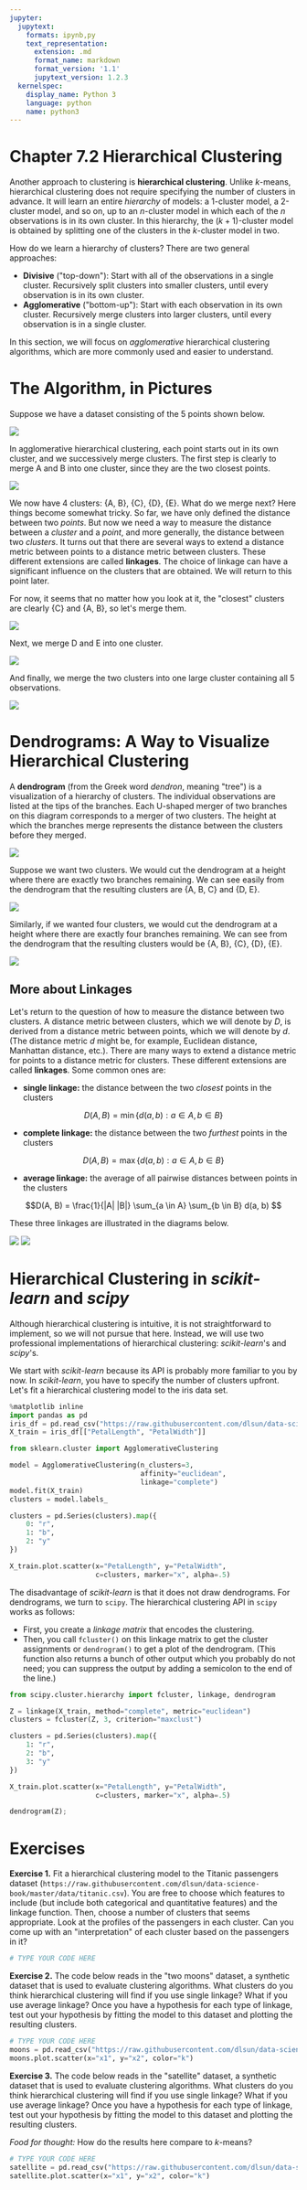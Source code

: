 ```yaml
---
jupyter:
  jupytext:
    formats: ipynb,py
    text_representation:
      extension: .md
      format_name: markdown
      format_version: '1.1'
      jupytext_version: 1.2.3
  kernelspec:
    display_name: Python 3
    language: python
    name: python3
---
```


# Chapter 7.2 Hierarchical Clustering

Another approach to clustering is **hierarchical clustering**. Unlike $k$-means, hierarchical clustering does not require specifying the number of clusters in advance. It will learn an entire _hierarchy_ of models: a 1-cluster model, a 2-cluster model, and so on, up to an $n$-cluster model in which each of the $n$ observations is in its own cluster. In this hierarchy, the $(k+1)$-cluster model is obtained by splitting one of the clusters in the $k$-cluster model in two.

How do we learn a hierarchy of clusters? There are two general approaches:

- **Divisive** ("top-down"): Start with all of the observations in a single cluster. Recursively split clusters into smaller clusters, until every observation is in its own cluster.
- **Agglomerative** ("bottom-up"): Start with each observation in its own cluster. Recursively merge clusters into larger clusters, until every observation is in a single cluster.

In this section, we will focus on _agglomerative_ hierarchical clustering algorithms, which are more commonly used and easier to understand.


# The Algorithm, in Pictures

Suppose we have a dataset consisting of the 5 points shown below.

![](hierarchical0.jpg)

In agglomerative hierarchical clustering, each point starts out in its own cluster, and we successively merge clusters. The first step is clearly to merge A and B into one cluster, since they are the two closest points.

![](hierarchical1.jpg)

We now have 4 clusters: {A, B}, {C}, {D}, {E}. What do we merge next? Here things become somewhat tricky. So far, we have only defined the distance between two _points_. But now we need a way to measure the distance between a _cluster_ and a _point_, and more generally, the distance between two _clusters_. It turns out that there are several ways to extend a distance metric between points to a distance metric between clusters. These different extensions are called **linkages**. The choice of linkage can have a significant influence on the clusters that are obtained. We will return to this point later.

For now, it seems that no matter how you look at it, the "closest" clusters are clearly {C} and {A, B}, so let's merge them.

![](hierarchical2.jpg)

Next, we merge D and E into one cluster.

![](hierarchical3.jpg)

And finally, we merge the two clusters into one large cluster containing all 5 observations.

![](hierarchical4.jpg)


# Dendrograms: A Way to Visualize Hierarchical Clustering

A **dendrogram** (from the Greek word _dendron_, meaning "tree") is a visualization of a hierarchy of clusters. The individual observations are listed at the tips of the branches. Each U-shaped merger of two branches on this diagram corresponds to a merger of two clusters. The height at which the branches merge represents the distance between the clusters before they merged.

![](dendro1.jpg)

Suppose we want two clusters. We would cut the dendrogram at a height where there are exactly two branches remaining. We can see easily from the dendrogram that the resulting clusters are {A, B, C} and {D, E}.

![](dendro2.jpg)

Similarly, if we wanted four clusters, we would cut the dendrogram at a height where there are exactly four branches remaining. We can see from the dendrogram that the resulting clusters would be {A, B}, {C}, {D}, {E}.

![](dendro3.jpg)


## More about Linkages

Let's return to the question of how to measure the distance between two clusters. A distance metric between clusters, which we will denote by $D$, is derived from a distance metric between points, which we will denote by $d$. (The distance metric $d$ might be, for example, Euclidean distance, Manhattan distance, etc.). There are many ways to extend a distance metric for points to a distance metric for clusters. These different extensions are called **linkages**. Some common ones are:

- **single linkage:** the distance between the two _closest_ points in the clusters

$$D(A, B) = \min\{ d(a, b): a \in A, b \in B \}$$

- **complete linkage:** the distance between the two _furthest_ points in the clusters

$$D(A, B) = \max\{ d(a, b): a \in A, b \in B \}$$

- **average linkage:** the average of all pairwise distances between points in the clusters

$$D(A, B) = \frac{1}{|A| |B|} \sum_{a \in A} \sum_{b \in B} d(a, b) $$

These three linkages are illustrated in the diagrams below.

![](linkage1.jpg) ![](linkage2.jpg)


# Hierarchical Clustering in _scikit-learn_ and _scipy_

Although hierarchical clustering is intuitive, it is not straightforward to implement, so we will not pursue that here. Instead, we will use two professional implementations of hierarchical clustering: _scikit-learn_'s and _scipy_'s.

We start with _scikit-learn_ because its API is probably more familiar to you by now. In _scikit-learn_, you have to specify the number of clusters upfront. Let's fit a hierarchical clustering model to the iris data set.

```python
%matplotlib inline
import pandas as pd
iris_df = pd.read_csv("https://raw.githubusercontent.com/dlsun/data-science-book/master/data/iris.csv")
X_train = iris_df[["PetalLength", "PetalWidth"]]
```

```python
from sklearn.cluster import AgglomerativeClustering

model = AgglomerativeClustering(n_clusters=3, 
                                affinity="euclidean",
                                linkage="complete")
model.fit(X_train)
clusters = model.labels_

clusters = pd.Series(clusters).map({
    0: "r",
    1: "b",
    2: "y"
})

X_train.plot.scatter(x="PetalLength", y="PetalWidth", 
                     c=clusters, marker="x", alpha=.5)
```

The disadvantage of _scikit-learn_ is that it does not draw dendrograms. For dendrograms, we turn to `scipy`. The hierarchical clustering API in `scipy` works as follows:

- First, you create a _linkage matrix_ that encodes the clustering.
- Then, you call `fcluster()` on this linkage matrix to get the cluster assignments or `dendrogram()` to get a plot of the dendrogram. (This function also returns a bunch of other output which you probably do not need; you can suppress the output by adding a semicolon to the end of the line.)

```python
from scipy.cluster.hierarchy import fcluster, linkage, dendrogram

Z = linkage(X_train, method="complete", metric="euclidean")
clusters = fcluster(Z, 3, criterion="maxclust")

clusters = pd.Series(clusters).map({
    1: "r",
    2: "b",
    3: "y"
})

X_train.plot.scatter(x="PetalLength", y="PetalWidth", 
                     c=clusters, marker="x", alpha=.5)
```

```python
dendrogram(Z);
```

# Exercises


**Exercise 1.** Fit a hierarchical clustering model to the Titanic passengers dataset (`https://raw.githubusercontent.com/dlsun/data-science-book/master/data/titanic.csv`). You are free to choose which features to include (but include both categorical and quantitative features) and the linkage function. Then, choose a number of clusters that seems appropriate. Look at the profiles of the passengers in each cluster. Can you come up with an "interpretation" of each cluster based on the passengers in it?

```python
# TYPE YOUR CODE HERE
```

**Exercise 2.** The code below reads in the "two moons" dataset, a synthetic dataset that is used to evaluate clustering algorithms. What clusters do you think hierarchical clustering will find if you use single linkage? What if you use average linkage? Once you have a hypothesis for each type of linkage, test out your hypothesis by fitting the model to this dataset and plotting the resulting clusters.

```python
# TYPE YOUR CODE HERE
moons = pd.read_csv("https://raw.githubusercontent.com/dlsun/data-science-book/master/data/two_moons.csv")
moons.plot.scatter(x="x1", y="x2", color="k")
```

**Exercise 3.** The code below reads in the "satellite" dataset, a synthetic dataset that is used to evaluate clustering algorithms. What clusters do you think hierarchical clustering will find if you use single linkage? What if you use average linkage? Once you have a hypothesis for each type of linkage, test out your hypothesis by fitting the model to this dataset and plotting the resulting clusters.

_Food for thought:_ How do the results here compare to $k$-means?

```python
# TYPE YOUR CODE HERE
satellite = pd.read_csv("https://raw.githubusercontent.com/dlsun/data-science-book/master/data/satellite.csv")
satellite.plot.scatter(x="x1", y="x2", color="k")
```
